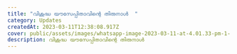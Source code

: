 ```yaml
---
title: "വിശുദ്ധ യൗസേപ്പിതാവിന്റെ തിരുനാൾ  "
category: Updates
createdAt: 2023-03-11T12:38:08.917Z
cover: public/assets/images/whatsapp-image-2023-03-11-at-4.01.33-pm-1-.jpeg
description: വിശുദ്ധ യൗസേപ്പിതാവിന്റെ തിരുനാൾ
---
```

